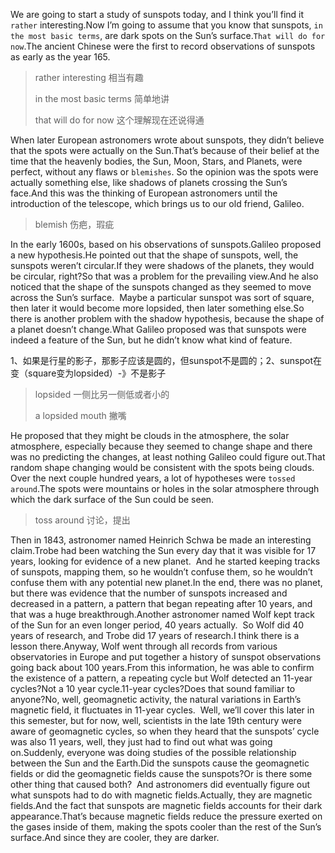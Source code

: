 We are going to start a study of sunspots today, and I think you’ll find it `rather` interesting.Now I’m going to assume that you know that sunspots, `in the most basic terms`, are dark spots on the Sun’s surface.`That will do for now`.The ancient Chinese were the first to record observations of sunspots as early as the year 165. 

> rather interesting 相当有趣
>
> in the most basic terms 简单地讲
>
> that will do for now 这个理解现在还说得通

When later European astronomers wrote about sunspots, they didn’t believe that the spots were actually on the Sun.That’s because of their belief at the time that the heavenly bodies, the Sun, Moon, Stars, and Planets, were perfect, without any flaws or `blemishes`. So the opinion was the spots were actually something else, like shadows of planets crossing the Sun’s face.And this was the thinking of European astronomers until the introduction of the telescope, which brings us to our old friend, Galileo.

> blemish 伤疤，瑕疵

In the early 1600s, based on his observations of sunspots.Galileo proposed a new hypothesis.He pointed out that the shape of sunspots, well, the sunspots weren’t circular.If they were shadows of the planets, they would be circular, right?So that was a problem for the prevailing view.And he also noticed that the shape of the sunspots changed as they seemed to move across the Sun’s surface. 
Maybe a particular sunspot was sort of square, then later it would become more lopsided, then later something else.So there is another problem with the shadow hypothesis, because the shape of a planet doesn’t change.What Galileo proposed was that sunspots were indeed a feature of the Sun, but he didn’t know what kind of feature.

1、如果是行星的影子，那影子应该是圆的，但sunspot不是圆的；2、sunspot在变（square变为lopsided）-》不是影子

> lopsided 一侧比另一侧低或者小的
>
> a lopsided mouth 撇嘴

He proposed that they might be clouds in the atmosphere, the solar atmosphere, especially because they seemed to change shape and there was no predicting the changes, at least nothing Galileo could figure out.That random shape changing would be consistent with the spots being clouds. 
Over the next couple hundred years, a lot of hypotheses were `tossed around`.The spots were mountains or holes in the solar atmosphere through which the dark surface of the Sun could be seen.

> toss around 讨论，提出

Then in 1843, astronomer named Heinrich Schwa be made an interesting claim.Trobe had been watching the Sun every day that it was visible for 17 years, looking for evidence of a new planet. 
And he started keeping tracks of sunspots, mapping them, so he wouldn’t confuse them, so he wouldn’t confuse them with any potential new planet.In the end, there was no planet, but there was evidence that the number of sunspots increased and decreased in a pattern, a pattern that began repeating after 10 years, and that was a huge breakthrough.Another astronomer named Wolf kept track of the Sun for an even longer period, 40 years actually. 
So Wolf did 40 years of research, and Trobe did 17 years of research.I think there is a lesson there.Anyway, Wolf went through all records from various observatories in Europe and put together a history of sunspot observations going back about 100 years.From this information, he was able to confirm the existence of a pattern, a repeating cycle but Wolf detected an 11-year cycles?Not a 10 year cycle.11-year cycles?Does that sound familiar to anyone?No, well, geomagnetic activity, the natural variations in Earth’s magnetic field, it fluctuates in 11-year cycles. 
Well, we’ll cover this later in this semester, but for now, well, scientists in the late 19th century were aware of geomagnetic cycles, so when they heard that the sunspots’ cycle was also 11 years, well, they just had to find out what was going on.Suddenly, everyone was doing studies of the possible relationship between the Sun and the Earth.Did the sunspots cause the geomagnetic fields or did the geomagnetic fields cause the sunspots?Or is there some other thing that caused both? 
And astronomers did eventually figure out what sunspots had to do with magnetic fields.Actually, they are magnetic fields.And the fact that sunspots are magnetic fields accounts for their dark appearance.That’s because magnetic fields reduce the pressure exerted on the gases inside of them, making the spots cooler than the rest of the Sun’s surface.And since they are cooler, they are darker.